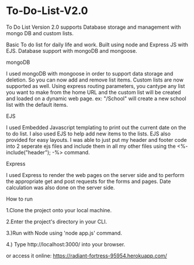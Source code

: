 # To-Do-List-V2.0
To Do List Version 2.0 supports Database storage and management with mongo DB and custom lists.

Basic To do list for daily life and work. Built using node and Express JS with EJS. Database support with mongoDB and mongoose.

mongoDB

I used mongoDB with mongoose in order to support data storage and deletion. So you can now add and remove list items. Custom lists are now supported as well.
Using express routing parameters, you cantype any list you want to make from the home URL and the custom list will be created and loaded on a dynamic web page.
ex: "/School" will create a new school list with the default items.

EJS

I used Embedded Javascript templating to print out the current date on the to do list. I also used EJS to help add new items to the lists. EJS also provided for easy layouts. I was able to just put my header and footer code into 2 seperate ejs files and include them in all my other files using the <%- include("header"); -%> command.

Express

I used Express to render the web pages on the server side and to perform the appropriate get and post requests for the forms and pages. Date calculation was also done on the server side.

How to run

1.Clone the project onto your local machine.

2.Enter the project's directory in your CLI.

3.)Run with Node using 'node app.js' command.

4.) Type http://localhost:3000/ into your browser.

or access it online:  https://radiant-fortress-95954.herokuapp.com/
